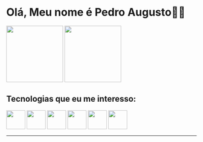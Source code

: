 # Olá, Meu nome é Pedro Augusto🙋‍♂️
<div>
  <a href="https://github.com/pedroasmaia"></a>
  <img height="150em" src="https://github-readme-stats.vercel.app/api?username=pedroasmaia&show_icons=true&theme=dark&include_all_commits=true&count_private=true"/>
  <img height="150em" src="https://github-readme-stats.vercel.app/api/top-langs/?username=pedroasmaia&layout=compact&langs_count=7&theme=dark"/>
</div>
<div class"dev">
<h2>Tecnologias que eu me interesso:</h2>
<img width=50 src="https://cdn.jsdelivr.net/gh/devicons/devicon/icons/html5/html5-original.svg" />
<img width=50 src="https://cdn.jsdelivr.net/gh/devicons/devicon/icons/css3/css3-original.svg" />
<img width=50 src="https://cdn.jsdelivr.net/gh/devicons/devicon/icons/javascript/javascript-original.svg" />
<img width=50 src="https://cdn.jsdelivr.net/gh/devicons/devicon/icons/python/python-original.svg" />
<img width=50 src="https://cdn.jsdelivr.net/gh/devicons/devicon/icons/azure/azure-original.svg" />
<img width=50 src="https://cdn.jsdelivr.net/gh/devicons/devicon/icons/dotnetcore/dotnetcore-original.svg" />
</div>
<hr>
